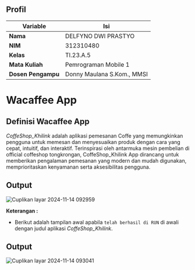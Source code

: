 ## Profil
| Variable | Isi |
| -------- | --- |
| **Nama** | DELFYNO DWI PRASTYO  |
| **NIM** | 312310480 |
| **Kelas** | TI.23.A.5 |
| **Mata Kuliah** |Pemrograman Mobile 1|
| **Dosen Pengampu** |Donny Maulana S.Kom., MMSI |

# Wacaffee App

## Definisi Wacaffee App
*CoffeShop_Khilink* adalah aplikasi pemesanan Coffe yang memungkinkan pengguna untuk memesan dan menyesuaikan produk dengan cara yang cepat, intuitif, dan interaktif. Terinspirasi oleh antarmuka mesin pembelian di official coffeshop tongkrongan, CoffeShop_Khilink App dirancang untuk memberikan pengalaman pemesanan yang modern dan mudah digunakan, memprioritaskan kenyamanan serta aksesibilitas pengguna.

## Output

![Cuplikan layar 2024-11-14 092959](https://github.com/user-attachments/assets/27702d41-957f-49f0-87d9-93f917180cb1)


**Keterangan :**

- Berikut adalah tampilan awal apabila `telah berhasil di RUN` di awali dengan judul aplikasi *CoffeShop_Khilink*.

## Output

![Cuplikan layar 2024-11-14 093041](https://github.com/user-attachments/assets/c1f91004-68e1-4c1c-aa64-d3b366b3191b)
